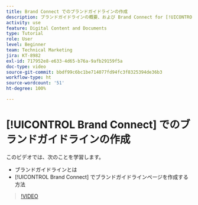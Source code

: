 ```yaml
---
title: Brand Connect でのブランドガイドラインの作成
description: ブランドガイドラインの概要、および Brand Connect for [!UICONTROL Workfront DAM] でブランドガイドラインページを作成する方法を説明します。
activity: use
feature: Digital Content and Documents
type: Tutorial
role: User
level: Beginner
team: Technical Marketing
jira: KT-8982
exl-id: 717952e8-e633-4d65-b76a-9afb29159f5a
doc-type: video
source-git-commit: bbdf99c6bc1be714077fd94fc3f8325394de36b3
workflow-type: ht
source-wordcount: '51'
ht-degree: 100%

---
```


# [!UICONTROL Brand Connect] でのブランドガイドラインの作成

このビデオでは、次のことを学習します。

* ブランドガイドラインとは
* [!UICONTROL Brand Connect] でブランドガイドラインページを作成する方法

>[!VIDEO](https://video.tv.adobe.com/v/335244/?quality=12&learn=on&enablevpops=1)
